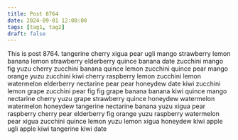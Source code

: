 ```yaml
---
title: Post 8764
date: 2024-09-01 12:00:00
tags: [tag1, tag2]
draft: false
---
```

This is post 8764.
tangerine
cherry
xigua
pear
ugli
mango
strawberry
lemon
banana
lemon
strawberry
elderberry
quince
banana
date
zucchini
mango
fig
yuzu
cherry
zucchini
banana
quince
lemon
zucchini
quince
pear
mango
orange
yuzu
zucchini
kiwi
cherry
raspberry
lemon
zucchini
lemon
watermelon
elderberry
nectarine
pear
pear
honeydew
date
kiwi
zucchini
lemon
grape
zucchini
pear
fig
fig
grape
banana
banana
kiwi
quince
mango
nectarine
cherry
yuzu
grape
strawberry
quince
honeydew
watermelon
watermelon
honeydew
tangerine
nectarine
banana
yuzu
xigua
pear
raspberry
cherry
pear
elderberry
fig
orange
yuzu
raspberry
watermelon
pear
xigua
zucchini
quince
lemon
yuzu
lemon
xigua
honeydew
kiwi
apple
ugli
apple
kiwi
tangerine
kiwi
date
